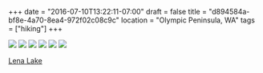 +++
date = "2016-07-10T13:22:11-07:00"
draft = false
title = "d894584a-bf8e-4a70-8ea4-972f02c08c9c"
location = "Olympic Peninsula, WA"
tags = ["hiking"]
+++

![](https://d17enza3bfujl8.cloudfront.net/20160710_01_11_01.jpg)
![](https://d17enza3bfujl8.cloudfront.net/20160710_01_10_01.jpg)
![](https://d17enza3bfujl8.cloudfront.net/20160710_01_26_01.jpg)
![](https://d17enza3bfujl8.cloudfront.net/20160710_01_28_01.jpg)
![](https://d17enza3bfujl8.cloudfront.net/20160710_01_29_01.jpg)
![](https://d17enza3bfujl8.cloudfront.net/20160710_01_43_01.jpg)

[Lena Lake](https://www.wta.org/go-hiking/hikes/lena-lake)
